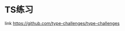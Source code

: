 <!--
 * @Date: 2022-05-29 21:55:09
 * @LastEditors: fk
 * @LastEditTime: 2022-05-29 21:55:28
 * @FilePath: /TS小案例/README.md
-->
# TS练习
link https://github.com/type-challenges/type-challenges


